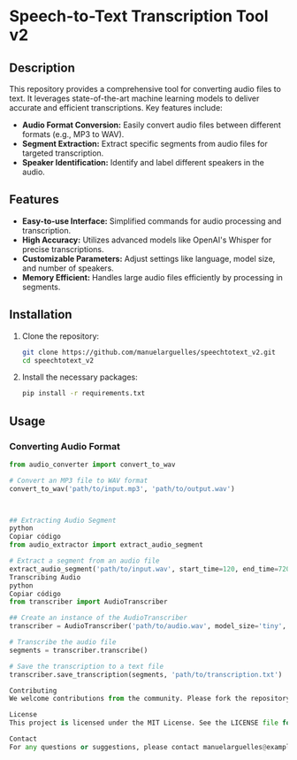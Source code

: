 # Speech-to-Text Transcription Tool v2

## Description
This repository provides a comprehensive tool for converting audio files to text. It leverages state-of-the-art machine learning models to deliver accurate and efficient transcriptions. Key features include:

- **Audio Format Conversion:** Easily convert audio files between different formats (e.g., MP3 to WAV).
- **Segment Extraction:** Extract specific segments from audio files for targeted transcription.
- **Speaker Identification:** Identify and label different speakers in the audio.

## Features
- **Easy-to-use Interface:** Simplified commands for audio processing and transcription.
- **High Accuracy:** Utilizes advanced models like OpenAI's Whisper for precise transcriptions.
- **Customizable Parameters:** Adjust settings like language, model size, and number of speakers.
- **Memory Efficient:** Handles large audio files efficiently by processing in segments.

## Installation
1. Clone the repository:
    ```sh
    git clone https://github.com/manuelarguelles/speechtotext_v2.git
    cd speechtotext_v2
    ```
2. Install the necessary packages:
    ```sh
    pip install -r requirements.txt
    ```

## Usage
### Converting Audio Format
```python
from audio_converter import convert_to_wav

# Convert an MP3 file to WAV format
convert_to_wav('path/to/input.mp3', 'path/to/output.wav')



## Extracting Audio Segment
python
Copiar código
from audio_extractor import extract_audio_segment

# Extract a segment from an audio file
extract_audio_segment('path/to/input.wav', start_time=120, end_time=720, output_path='path/to/output_segment.wav')
Transcribing Audio
python
Copiar código
from transcriber import AudioTranscriber

## Create an instance of the AudioTranscriber
transcriber = AudioTranscriber('path/to/audio.wav', model_size='tiny', num_speakers=1)

# Transcribe the audio file
segments = transcriber.transcribe()

# Save the transcription to a text file
transcriber.save_transcription(segments, 'path/to/transcription.txt')

Contributing
We welcome contributions from the community. Please fork the repository and submit pull requests.

License
This project is licensed under the MIT License. See the LICENSE file for details.

Contact
For any questions or suggestions, please contact manuelarguelles@example.com.

